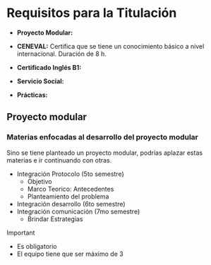 # Requisitos para la Titulación

- **Proyecto Modular:** 

- **CENEVAL:** Certifica que se tiene un conocimiento básico a nivel internacional. Duración de 8 h.


- **Certificado Inglés B1:** 

- **Servicio Social:** 

- **Prácticas:** 

## Proyecto modular

### Materias enfocadas al desarrollo del proyecto modular

Sino se tiene planteado un proyecto modular, podrías aplazar estas materias e ir continuando con otras.

- Integración Protocolo (5to semestre)
	- Objetivo
	- Marco Teorico: Antecedentes
	- Planteamiento del problema
- Integración desarrollo (6to semestre)
- Integración comunicación (7mo semestre)
	- Brindar Estrategias

> [!IMPORTANT]
>
> - Es obligatorio
> - El equipo tiene que ser máximo de 3
